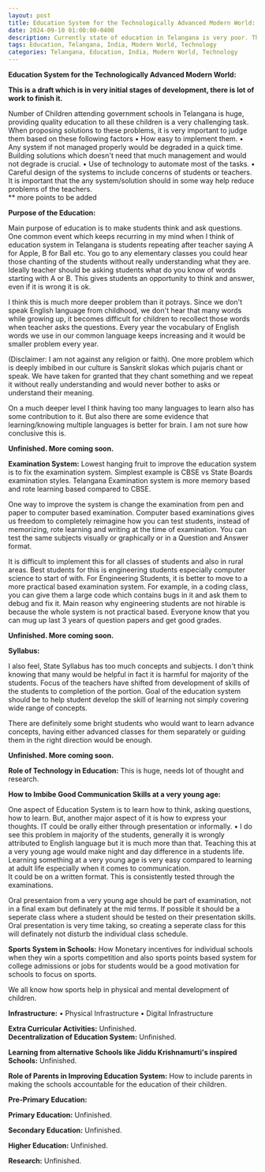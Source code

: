 ```yaml
---
layout: post
title: Education System for the Technologically Advanced Modern World:
date: 2024-09-10 01:00:00-0400
description: Currently state of education in Telangana is very poor. This is just a brain dump of few ideas on how to improve the system. 
tags: Education, Telangana, India, Modern World, Technology
categories: Telangana, Education, India, Modern World, Technology
---
```



 
**Education System for the Technologically Advanced Modern World:**

**This is a draft which is in very initial stages of development, there is lot of work to finish it.** 

Number of Children attending government schools in Telangana is huge, providing quality education to all these children is a very challenging task. When proposing solutions to these problems, it is very important to judge them based on these following factors 
    • How easy to implement them.
    • Any system if not managed properly would be degraded in a quick time. Building solutions which doesn't need that much management and would not degrade is crucial.
    • Use of technology to automate most of the tasks.
    • Careful design of the systems to include concerns of students or teachers. It is important that the any system/solution should in some way help reduce problems of the teachers.   
** more points to be added




**Purpose of the Education:** 

Main purpose of education is to make students think and ask questions. One common event which keeps recurring in my mind when I think of education system in Telangana is students repeating after teacher saying A for Apple, B for Ball etc. You go to any elementary classes you could hear those chanting of the students without really understanding what they are. Ideally teacher should be asking students what do you know of words starting with A or B. This gives students an opportunity to think and answer, even if it is wrong it is ok. 

I think this is much more deeper problem than it potrays. Since we don't speak English language from childhood, we don't hear that many words while growing up, it becomes difficult for children to recollect those words when teacher asks the questions. Every year the vocabulary of English words we use in our common language keeps increasing and it would be smaller problem every year. 

(Disclaimer: I am not against any religion or faith). 
One more problem which is deeply imbibed in our culture is Sanskrit slokas which pujaris chant or speak. We have taken for granted that they chant something and we repeat it without really understanding and would never bother to asks or understand their meaning. 

On a much deeper level I think having too many languages to learn also has some contribution to it. But also there are some evidence that learning/knowing multiple languages is better for brain. I am not sure how conclusive this is.

**Unfinished. More coming soon.**


**Examination System:**
Lowest hanging fruit to improve the education system is to fix the examination system. Simplest example is CBSE vs State Boards examination styles. Telangana Examination system is more memory based and rote learning based compared to CBSE.

 One way to improve the system is change the examination from pen and paper to computer based examination. Computer based examinations gives us freedom to completely reimagine how you can test students, instead of memorizing, rote learning and writing at the time of examination. You can test the same subjects visually or graphically or in a Question and Answer format.  

It is difficult to implement this for all classes of students and also in rural areas. Best students for this is engineering students especially computer science to start of with. 
For Engineering Students, it is better to move to a more practical based examination system. For example, in a coding class, you can give them a large code which contains bugs in it and ask them to debug and fix it. Main reason why engineering students are not hirable is because the whole system is not practical based. Everyone know that you can mug up last 3 years of question papers and get good grades. 

**Unfinished. More coming soon.**


**Syllabus:** 

I also feel, State Syllabus has too much concepts and subjects. I don't think knowing that many would be helpful in fact it is harmful for majority of the students. Focus of the teachers have shifted from development of skills of the students to completion of the portion. Goal of the education system should be to help student develop the skill of learning not simply covering wide range of concepts. 

There are definitely some bright students who would want to learn advance concepts, having either advanced classes for them separately or guiding them in the right direction would be enough. 

**Unfinished. More coming soon.**

**Role of Technology in Education:**
This is huge, needs lot of thought and research. 


**How to Imbibe Good Communication Skills at a very young age:**

One aspect of Education System is to learn how to think, asking questions, how to learn. But, another major aspect of it is how to express your thoughts. 
IT could be orally either through presentation or informally.
    • I do see this problem in majority of the students, generally it is wrongly attributed to English language but it is much more than that. Teaching this at a very young age would make night and day difference in a students life. Learning something at a very young age is very easy compared to learning at adult life especially when it comes to communication.  
It could be on a written format. 
    This is consistently tested through the examinations. 

Oral presentaion from a very young age should be part of examination, not in a final exam but definately at the mid terms. If possible it should be a seperate class where a student should be tested on their presentation skills. Oral presentation is very time taking, so creating a seperate class for this will definately not disturb the individual class schedule. 

**Sports System in Schools:** 
How Monetary incentives for individual schools when they win a sports competition and also sports points based system for college admissions or jobs for students would be a good motivation for schools to focus on sports. 

We all know how sports help in physical and mental development of children. 

**Infrastructure:**
    • Physical Infrastructure
    • Digital Infrastructure

**Extra Curricular Activities:**
Unfinished.  
**Decentralization of Education System:**
Unfinished.

**Learning from alternative Schools like Jiddu Krishnamurti's inspired Schools:**
Unfinished.

**Role of Parents in Improving Education System:** 
How to include parents in making the schools accountable for the education of their children.

**Pre-Primary Education:**

**Primary Education:**
Unfinished.

**Secondary Education:**
Unfinished.

**Higher Education:**
Unfinished.

**Research:**
Unfinished.
